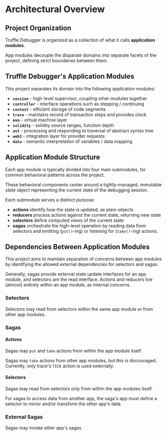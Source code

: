 Architectural Overview
======================

Project Organization
--------------------

Truffle Debugger is organized as a collection of what it calls
**application modules**.

App modules decouple the disparate domains into separate facets of the project,
defining strict boundaries between them.


Truffle Debugger's Application Modules
--------------------------------------

This project separates its domain into the following application modules:

- **`session`** - high-level supervisor, coupling other modules together
- **`controller`** - interface operations such as stepping / continuing
- **`context`** - efficient storage of code segments
- **`trace`** - maintains record of transaction steps and provides clock
- **`evm`** - virtual machine layer
- **`solidity`** - solidity source ranges, function depth
- **`ast`** - processing and responding to traversal of abstract syntax tree
- **`web3`** - integration layer for provider requests
- **`data`** - semantic interpretation of variables / data mapping


Application Module Structure
----------------------------

Each app module is typically divided into four main submodules, for common
behavioral patterns across the project.

These behavioral components center around a tightly-managed, immutable
_state object_ representing the current state of the debugging session.

Each submodule serves a distinct purpose:

- **actions** identify how the state is updated, as plain-objects
- **reducers** process actions against the current state, returning new state
- **selectors** define computed views of the current state
- **sagas** orchestrate the high-level operation by reading data from selectors
    and emitting (`put()`-ing) or listening for (`take()`-ing) actions.


Dependencies Between Application Modules
----------------------------------------

This project aims to maintain separation of concerns between app modules
by identifying the allowed external dependencies for selectors and sagas.

Generally, sagas provide external state update interfaces for an app module,
and selectors are the read interface. Actions and reducers live (almost)
entirely within an app module, as internal concerns.

### Selectors

Selectors may read from selectors within the same app module or from other
app modules.

### Sagas

#### Actions

Sagas may `put` and `take` actions from within the app module itself.

Sagas may `take` actions from other app modules, but this is discouraged.
Currently, only trace's `TICK` action is used externally.

#### Selectors

Sagas may read from selectors only from within the app modules itself.

For sagas to access data from another app, the saga's app must define a
selector to mirror and/or transform the other app's data.

### External Sagas

Sagas may invoke other app's sagas.

